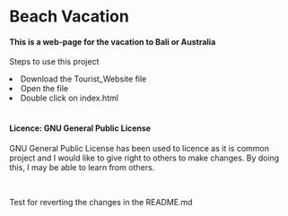 <h1>Beach Vacation</h1>
 <h4> This is a web-page for the vacation to Bali or Australia</h4>
<p> Steps to use this project</p>
<li>Download the Tourist_Website file</li>
<li>Open the file</li>
<li>Double click on index.html</li>
<br>
<h4> Licence: GNU General Public License</h4>
<p> GNU General Public License has been used to licence as it is common project and I would like to give right to others to make changes. By doing this, I may be able to learn from others. </p>
<br>
<p> Test for reverting the changes in the README.md</p>

